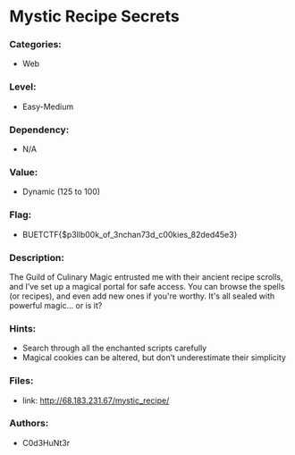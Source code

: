 # Mystic Recipe Secrets

### Categories:
  - Web

### Level:
  - Easy-Medium

### Dependency:
  - N/A

### Value:
  - Dynamic (125 to 100)

### Flag:
  - BUETCTF{$p3llb00k_of_3nchan73d_c00kies_82ded45e3}

### Description:
  The Guild of Culinary Magic entrusted me with their ancient recipe scrolls, 
  and I’ve set up a magical portal for safe access. You can browse the spells 
  (or recipes), and even add new ones if you're worthy. It's all sealed with 
  powerful magic... or is it?

### Hints:
  - Search through all the enchanted scripts carefully
  - Magical cookies can be altered, but don’t underestimate their simplicity

### Files:
  - link: http://68.183.231.67/mystic_recipe/

### Authors:
  - C0d3HuNt3r
